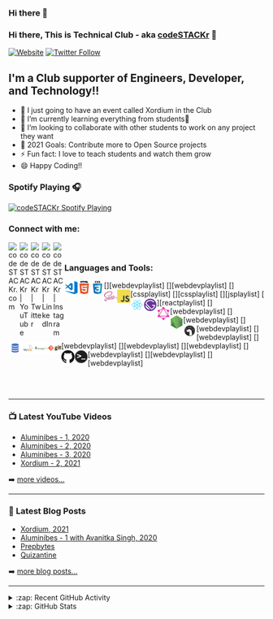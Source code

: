 ### Hi there 👋

<!--
**TechnicalClubBITP/TechnicalClubBITP** is a ✨ _special_ ✨ repository because its `README.md` (this file) appears on your GitHub profile.

Here are some ideas to get you started:

- 🔭 I’m currently working on ...
- 🌱 I’m currently learning ...
- 👯 I’m looking to collaborate on ...
- 🤔 I’m looking for help with ...
- 💬 Ask me about ...
- 📫 How to reach me: ...
- 😄 Pronouns: ...
- ⚡ Fun fact: ...
-->


### Hi there, This is Technical Club - aka [codeSTACKr][website] 👋

[![Website](https://img.shields.io/website?label=codeSTACKr.com&style=for-the-badge&url=https%3A%2F%2Fcodestackr.com)](https://www.bitptechnical.org.in)
[![Twitter Follow](https://img.shields.io/twitter/follow/codeSTACKr?color=1DA1F2&logo=twitter&style=for-the-badge)](https:https://www.instagram.com/bitptechnical/)

## I'm a Club supporter of Engineers, Developer, and Technology!!

- 🔭 I just going to have an event called Xordium in the Club
- 🌱 I’m currently learning everything from students🤣
- 👯 I’m looking to collaborate with other students to work on any project they want
- 🥅 2021 Goals: Contribute more to Open Source projects
- ⚡ Fun fact: I love to teach students and watch them grow 
- 😄 Happy Coding!!

### Spotify Playing 🎧

[<img src="https://now-playing-codestackr.vercel.app/api/spotify-playing" alt="codeSTACKr Spotify Playing" width="350" />](https://open.spotify.com/user/swyqyimdc12jajde4vpwd2x1b)

### Connect with me:

[<img align="left" alt="codeSTACKr.com" width="22px" src="https://bitptechnical.org.in/logo.png" />][website]
[<img align="left" alt="codeSTACKr | YouTube" width="22px" src="https://cdn.jsdelivr.net/npm/simple-icons@v3/icons/youtube.svg" />][youtube]
[<img align="left" alt="codeSTACKr | Twitter" width="22px" src="https://cdn.jsdelivr.net/npm/simple-icons@v3/icons/twitter.svg" />][twitter]
[<img align="left" alt="codeSTACKr | LinkedIn" width="22px" src="https://cdn.jsdelivr.net/npm/simple-icons@v3/icons/linkedin.svg" />][linkedin]
[<img align="left" alt="codeSTACKr | Instagram" width="22px" src="https://cdn.jsdelivr.net/npm/simple-icons@v3/icons/instagram.svg" />][instagram]

<br />

### Languages and Tools:

[<img align="left" alt="Visual Studio Code" width="26px" src="https://raw.githubusercontent.com/github/explore/80688e429a7d4ef2fca1e82350fe8e3517d3494d/topics/visual-studio-code/visual-studio-code.png" />][webdevplaylist]
[<img align="left" alt="HTML5" width="26px" src="https://raw.githubusercontent.com/github/explore/80688e429a7d4ef2fca1e82350fe8e3517d3494d/topics/html/html.png" />][webdevplaylist]
[<img align="left" alt="CSS3" width="26px" src="https://raw.githubusercontent.com/github/explore/80688e429a7d4ef2fca1e82350fe8e3517d3494d/topics/css/css.png" />][cssplaylist]
[<img align="left" alt="Sass" width="26px" src="https://raw.githubusercontent.com/github/explore/80688e429a7d4ef2fca1e82350fe8e3517d3494d/topics/sass/sass.png" />][cssplaylist]
[<img align="left" alt="JavaScript" width="26px" src="https://raw.githubusercontent.com/github/explore/80688e429a7d4ef2fca1e82350fe8e3517d3494d/topics/javascript/javascript.png" />][jsplaylist]
[<img align="left" alt="React" width="26px" src="https://raw.githubusercontent.com/github/explore/80688e429a7d4ef2fca1e82350fe8e3517d3494d/topics/react/react.png" />][reactplaylist]
[<img align="left" alt="Gatsby" width="26px" src="https://raw.githubusercontent.com/github/explore/e94815998e4e0713912fed477a1f346ec04c3da2/topics/gatsby/gatsby.png" />][webdevplaylist]
[<img align="left" alt="GraphQL" width="26px" src="https://raw.githubusercontent.com/github/explore/80688e429a7d4ef2fca1e82350fe8e3517d3494d/topics/graphql/graphql.png" />][webdevplaylist]
[<img align="left" alt="Node.js" width="26px" src="https://raw.githubusercontent.com/github/explore/80688e429a7d4ef2fca1e82350fe8e3517d3494d/topics/nodejs/nodejs.png" />][webdevplaylist]
[<img align="left" alt="Deno" width="26px" src="https://raw.githubusercontent.com/github/explore/361e2821e2dea67711cde99c9c40ed357061cf27/topics/deno/deno.png" />][webdevplaylist]
[<img align="left" alt="SQL" width="26px" src="https://raw.githubusercontent.com/github/explore/80688e429a7d4ef2fca1e82350fe8e3517d3494d/topics/sql/sql.png" />][webdevplaylist]
[<img align="left" alt="MySQL" width="26px" src="https://raw.githubusercontent.com/github/explore/80688e429a7d4ef2fca1e82350fe8e3517d3494d/topics/mysql/mysql.png" />][webdevplaylist]
[<img align="left" alt="MongoDB" width="26px" src="https://raw.githubusercontent.com/github/explore/80688e429a7d4ef2fca1e82350fe8e3517d3494d/topics/mongodb/mongodb.png" />][webdevplaylist]
[<img align="left" alt="Git" width="26px" src="https://raw.githubusercontent.com/github/explore/80688e429a7d4ef2fca1e82350fe8e3517d3494d/topics/git/git.png" />][webdevplaylist]
[<img align="left" alt="GitHub" width="26px" src="https://raw.githubusercontent.com/github/explore/78df643247d429f6cc873026c0622819ad797942/topics/github/github.png" />][webdevplaylist]
[<img align="left" alt="Terminal" width="26px" src="https://raw.githubusercontent.com/github/explore/80688e429a7d4ef2fca1e82350fe8e3517d3494d/topics/terminal/terminal.png" />][webdevplaylist]

<br />
<br />

---

### 📺 Latest YouTube Videos

<!-- YOUTUBE:START -->
- [Aluminibes - 1, 2020](https://youtu.be/rDSoxHDSOBY)
- [Aluminibes - 2, 2020](https://youtu.be/rDSoxHDSOBY)
- [Aluminibes - 3, 2020](https://youtu.be/rDSoxHDSOBY)
- [Xordium - 2, 2021](https://youtu.be/rDSoxHDSOBY)
<!-- YOUTUBE:END -->

➡️ [more videos...](https://www.youtube.com/channel/UCM8EriK9XQzAZGWJXufLHMw)

---

### 📕 Latest Blog Posts

<!-- BLOG-POST-LIST:START -->
- [Xordium, 2021](https://www.instagram.com/p/CHDQbvcnlmS/)
- [Aluminibes - 1 with Avanitka Singh, 2020](https://www.instagram.com/p/CDVeHsNnXrA/)
- [Prepbytes](https://www.instagram.com/p/CCESZoMniv0/)
- [Quizantine](https://www.instagram.com/p/B_kY44LnJRm/)
<!-- BLOG-POST-LIST:END -->

➡️ [more blog posts...](https://www.instagram.com/bitptechnical/)

---

<details>
  <summary>:zap: Recent GitHub Activity</summary>
  
<!--START_SECTION:activity-->
1. ❌ Closed PR [#1](https://) in [Technical Club/build-responsive-website](https://)
2. ❗️ Closed issue [#4](https://) in [Technical Club/Technical Club-vscode-theme](https://)
3. 🗣 Commented on [#4](https://) in [Technical Club/Technical Club-vscode-theme](https://)
4. 🎉 Merged PR [#7](https://) in [Technical Club/Technical Club-vscode-theme]()
5. ❗️ Closed issue [#6](https://) in [Technical Club/Technical Club-vscode-theme](https://)
<!--END_SECTION:activity-->

</details>

<details>
  <summary>:zap: GitHub Stats</summary>

  <img align="left" alt="Technical Club's GitHub Stats" src="https://bitptechnical.org.in/logo.png" />

</details>

[website]: https://www.bitptechnical.org.in
[twitter]: https://twitter.com/
[youtube]: https://www.youtube.com/channel/UCM8EriK9XQzAZGWJXufLHMw
[instagram]: https://www.instagram.com/bitptechnical/
[linkedin]: https://www.linkedin.com/company/14748147/
